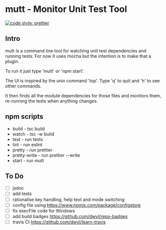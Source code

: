 # mutt - Monitor Unit Test Tool

[![code style: prettier](https://img.shields.io/badge/code_style-prettier-ff69b4.svg?style=flat-square)](https://github.com/prettier/prettier)

## Intro

mutt is a command line tool for watching unit test dependencies and running tests. For now it uses mocha but the intention is to make that a plugin.

To run it just type 'mutt' or 'npm start'.

The UI is inspired by the unix command 'top'. Type 'q' to quit and 'h' to see other commands.

It then finds all the module dependencies for those files and monitors them, re-running the tests when anything changes.
## npm scripts

- build - tsc build
- watch - tsc -w build
- test - run tests
- lint - run eslint
- pretty - run prettier
- pretty-write - run prettier --write
- start - run mutt

## To Do
- [ ] jsdoc
- [ ] add tests
- [ ] rationalise key handling, help text and mode switching
- [ ] config file using https://www.npmjs.com/package/configstore
- [ ] fix execFile code for Windows
- [ ] add build badges https://github.com/dwyl/repo-badges
- [ ] travis CI https://github.com/dwyl/learn-travis 